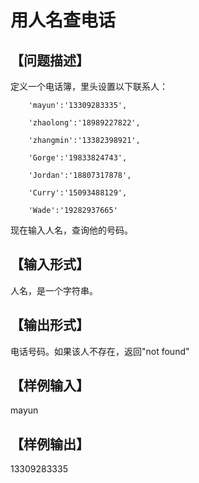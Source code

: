 # 用人名查电话

## 【问题描述】

定义一个电话簿，里头设置以下联系人：
```
    'mayun':'13309283335',

    'zhaolong':'18989227822',

    'zhangmin':'13382398921',

    'Gorge':'19833824743',

    'Jordan':'18807317878',

    'Curry':'15093488129',

    'Wade':'19282937665'
```
现在输入人名，查询他的号码。

## 【输入形式】

人名，是一个字符串。

## 【输出形式】

电话号码。如果该人不存在，返回"not found"

## 【样例输入】

mayun

## 【样例输出】

13309283335